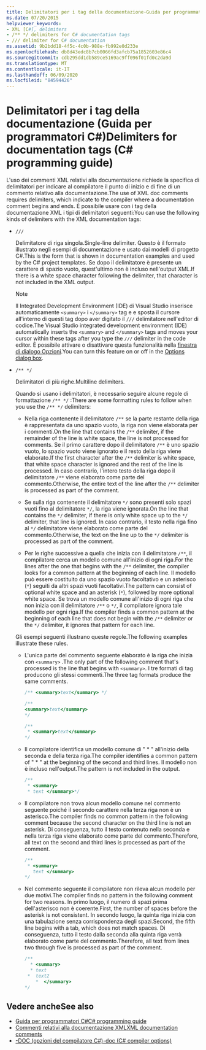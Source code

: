 ```yaml
---
title: Delimitatori per i tag della documentazione-Guida per programmatori C#
ms.date: 07/20/2015
helpviewer_keywords:
- XML [C#], delimiters
- /** */ delimiters for C# documentation tags
- /// delimiter for C# documentation
ms.assetid: 9b2bdd18-4f5c-4c0b-988e-fb992e0d233e
ms.openlocfilehash: db8d43edc8b7cb0066fd3afcb75a1852603e86c4
ms.sourcegitcommit: cdb295dd1db589ce5169ac9ff096f01fd0c2da9d
ms.translationtype: MT
ms.contentlocale: it-IT
ms.lasthandoff: 06/09/2020
ms.locfileid: "84594426"
---
```

# <a name="delimiters-for-documentation-tags-c-programming-guide"></a><span data-ttu-id="17d06-102">Delimitatori per i tag della documentazione (Guida per programmatori C#)</span><span class="sxs-lookup"><span data-stu-id="17d06-102">Delimiters for documentation tags (C# programming guide)</span></span>

<span data-ttu-id="17d06-103">L'uso dei commenti XML relativi alla documentazione richiede la specifica di delimitatori per indicare al compilatore il punto di inizio e di fine di un commento relativo alla documentazione.</span><span class="sxs-lookup"><span data-stu-id="17d06-103">The use of XML doc comments requires delimiters, which indicate to the compiler where a documentation comment begins and ends.</span></span> <span data-ttu-id="17d06-104">È possibile usare con i tag della documentazione XML i tipi di delimitatori seguenti:</span><span class="sxs-lookup"><span data-stu-id="17d06-104">You can use the following kinds of delimiters with the XML documentation tags:</span></span>

- `///`

  <span data-ttu-id="17d06-105">Delimitatore di riga singola.</span><span class="sxs-lookup"><span data-stu-id="17d06-105">Single-line delimiter.</span></span> <span data-ttu-id="17d06-106">Questo è il formato illustrato negli esempi di documentazione e usato dai modelli di progetto C#.</span><span class="sxs-lookup"><span data-stu-id="17d06-106">This is the form that is shown in documentation examples and used by the C# project templates.</span></span> <span data-ttu-id="17d06-107">Se dopo il delimitatore è presente un carattere di spazio vuoto, quest'ultimo non è incluso nell'output XML.</span><span class="sxs-lookup"><span data-stu-id="17d06-107">If there is a white space character following the delimiter, that character is not included in the XML output.</span></span>

  > [!NOTE]
  > <span data-ttu-id="17d06-108">Il Integrated Development Environment (IDE) di Visual Studio inserisce automaticamente `<summary>` i `</summary>` tag e e sposta il cursore all'interno di questi tag dopo aver digitato il `///` delimitatore nell'editor di codice.</span><span class="sxs-lookup"><span data-stu-id="17d06-108">The Visual Studio integrated development environment (IDE) automatically inserts the `<summary>` and `</summary>` tags and moves your cursor within these tags after you type the `///` delimiter in the code editor.</span></span> <span data-ttu-id="17d06-109">È possibile attivare o disattivare questa funzionalità nella [finestra di dialogo Opzioni](/visualstudio/ide/reference/options-text-editor-csharp-advanced).</span><span class="sxs-lookup"><span data-stu-id="17d06-109">You can turn this feature on or off in the [Options dialog box](/visualstudio/ide/reference/options-text-editor-csharp-advanced).</span></span>
  
- `/** */`

  <span data-ttu-id="17d06-110">Delimitatori di più righe.</span><span class="sxs-lookup"><span data-stu-id="17d06-110">Multiline delimiters.</span></span>

  <span data-ttu-id="17d06-111">Quando si usano i delimitatori, è necessario seguire alcune regole di formattazione `/** */` :</span><span class="sxs-lookup"><span data-stu-id="17d06-111">There are some formatting rules to follow when you use the `/** */` delimiters:</span></span>
  
  - <span data-ttu-id="17d06-112">Nella riga contenente il delimitatore `/**` se la parte restante della riga è rappresentata da uno spazio vuoto, la riga non viene elaborata per i commenti.</span><span class="sxs-lookup"><span data-stu-id="17d06-112">On the line that contains the `/**` delimiter, if the remainder of the line is white space, the line is not processed for comments.</span></span> <span data-ttu-id="17d06-113">Se il primo carattere dopo il delimitatore `/**` è uno spazio vuoto, lo spazio vuoto viene ignorato e il resto della riga viene elaborato.</span><span class="sxs-lookup"><span data-stu-id="17d06-113">If the first character after the `/**` delimiter is white space, that white space character is ignored and the rest of the line is processed.</span></span> <span data-ttu-id="17d06-114">In caso contrario, l'intero testo della riga dopo il delimitatore `/**` viene elaborato come parte del commento.</span><span class="sxs-lookup"><span data-stu-id="17d06-114">Otherwise, the entire text of the line after the `/**` delimiter is processed as part of the comment.</span></span>

  - <span data-ttu-id="17d06-115">Se sulla riga contenente il delimitatore `*/` sono presenti solo spazi vuoti fino al delimitatore `*/`, la riga viene ignorata.</span><span class="sxs-lookup"><span data-stu-id="17d06-115">On the line that contains the `*/` delimiter, if there is only white space up to the `*/` delimiter, that line is ignored.</span></span> <span data-ttu-id="17d06-116">In caso contrario, il testo nella riga fino al `*/` delimitatore viene elaborato come parte del commento.</span><span class="sxs-lookup"><span data-stu-id="17d06-116">Otherwise, the text on the line up to the `*/` delimiter is processed as part of the comment.</span></span>
  
  - <span data-ttu-id="17d06-117">Per le righe successive a quella che inizia con il delimitatore `/**`, il compilatore cerca un modello comune all'inizio di ogni riga.</span><span class="sxs-lookup"><span data-stu-id="17d06-117">For the lines after the one that begins with the `/**` delimiter, the compiler looks for a common pattern at the beginning of each line.</span></span> <span data-ttu-id="17d06-118">Il modello può essere costituito da uno spazio vuoto facoltativo e un asterisco (`*`) seguiti da altri spazi vuoti facoltativi.</span><span class="sxs-lookup"><span data-stu-id="17d06-118">The pattern can consist of optional white space and an asterisk (`*`), followed by more optional white space.</span></span> <span data-ttu-id="17d06-119">Se trova un modello comune all'inizio di ogni riga che non inizia con il delimitatore `/**` o `*/`, il compilatore ignora tale modello per ogni riga.</span><span class="sxs-lookup"><span data-stu-id="17d06-119">If the compiler finds a common pattern at the beginning of each line that does not begin with the `/**` delimiter or the `*/` delimiter, it ignores that pattern for each line.</span></span>

  <span data-ttu-id="17d06-120">Gli esempi seguenti illustrano queste regole.</span><span class="sxs-lookup"><span data-stu-id="17d06-120">The following examples illustrate these rules.</span></span>

  - <span data-ttu-id="17d06-121">L'unica parte del commento seguente elaborato è la riga che inizia con `<summary>` .</span><span class="sxs-lookup"><span data-stu-id="17d06-121">The only part of the following comment that's processed is the line that begins with `<summary>`.</span></span> <span data-ttu-id="17d06-122">I tre formati di tag producono gli stessi commenti.</span><span class="sxs-lookup"><span data-stu-id="17d06-122">The three tag formats produce the same comments.</span></span>

    ```csharp
    /** <summary>text</summary> */

    /**
    <summary>text</summary>
    */

    /**
     * <summary>text</summary>
    */
    ```

  - <span data-ttu-id="17d06-123">Il compilatore identifica un modello comune di " \* " all'inizio della seconda e della terza riga.</span><span class="sxs-lookup"><span data-stu-id="17d06-123">The compiler identifies a common pattern of " \* " at the beginning of the second and third lines.</span></span> <span data-ttu-id="17d06-124">Il modello non è incluso nell'output.</span><span class="sxs-lookup"><span data-stu-id="17d06-124">The pattern is not included in the output.</span></span>

    ```csharp
    /**
     * <summary>
     * text </summary>*/
    ```

  - <span data-ttu-id="17d06-125">Il compilatore non trova alcun modello comune nel commento seguente poiché il secondo carattere nella terza riga non è un asterisco.</span><span class="sxs-lookup"><span data-stu-id="17d06-125">The compiler finds no common pattern in the following comment because the second character on the third line is not an asterisk.</span></span> <span data-ttu-id="17d06-126">Di conseguenza, tutto il testo contenuto nella seconda e nella terza riga viene elaborato come parte del commento.</span><span class="sxs-lookup"><span data-stu-id="17d06-126">Therefore, all text on the second and third lines is processed as part of the comment.</span></span>

    ```csharp
    /**
     * <summary>
       text </summary>
    */
    ```

  - <span data-ttu-id="17d06-127">Nel commento seguente il compilatore non rileva alcun modello per due motivi.</span><span class="sxs-lookup"><span data-stu-id="17d06-127">The compiler finds no pattern in the following comment for two reasons.</span></span> <span data-ttu-id="17d06-128">In primo luogo, il numero di spazi prima dell'asterisco non è coerente.</span><span class="sxs-lookup"><span data-stu-id="17d06-128">First, the number of spaces before the asterisk is not consistent.</span></span> <span data-ttu-id="17d06-129">In secondo luogo, la quinta riga inizia con una tabulazione senza corrispondenza degli spazi.</span><span class="sxs-lookup"><span data-stu-id="17d06-129">Second, the fifth line begins with a tab, which does not match spaces.</span></span> <span data-ttu-id="17d06-130">Di conseguenza, tutto il testo dalla seconda alla quinta riga verrà elaborato come parte del commento.</span><span class="sxs-lookup"><span data-stu-id="17d06-130">Therefore, all text from lines two through five is processed as part of the comment.</span></span>

    <!-- markdownlint-disable MD010 -->
    ```csharp
    /**
      * <summary>
      * text
     *  text2
        *  </summary>
    */
    ```
    <!-- markdownlint-enable MD010 -->

## <a name="see-also"></a><span data-ttu-id="17d06-131">Vedere anche</span><span class="sxs-lookup"><span data-stu-id="17d06-131">See also</span></span>

- [<span data-ttu-id="17d06-132">Guida per programmatori C#</span><span class="sxs-lookup"><span data-stu-id="17d06-132">C# programming guide</span></span>](../index.md)
- [<span data-ttu-id="17d06-133">Commenti relativi alla documentazione XML</span><span class="sxs-lookup"><span data-stu-id="17d06-133">XML documentation comments</span></span>](./index.md)
- [<span data-ttu-id="17d06-134">-DOC (opzioni del compilatore C#)</span><span class="sxs-lookup"><span data-stu-id="17d06-134">-doc (C# compiler options)</span></span>](../../language-reference/compiler-options/doc-compiler-option.md)
